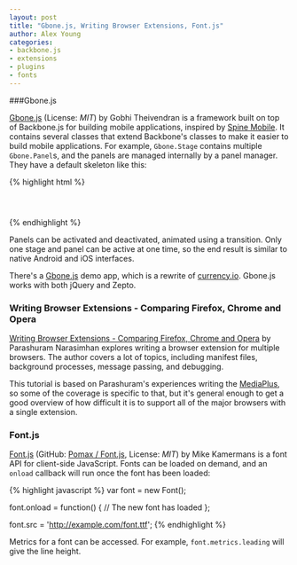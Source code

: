 ```yaml
---
layout: post
title: "Gbone.js, Writing Browser Extensions, Font.js"
author: Alex Young
categories: 
- backbone.js
- extensions
- plugins
- fonts
---
```


###Gbone.js

[Gbone.js](https://github.com/gobhi/gbone.js) (License: _MIT_) by Gobhi Theivendran is a framework built on top of Backbone.js for building mobile applications, inspired by [Spine Mobile](http://spinejs.com/mobile/index).  It contains several classes that extend Backbone's classes to make it easier to build mobile applications.  For example, `Gbone.Stage` contains multiple `Gbone.Panel`s, and the panels are managed internally by a panel manager.  They have a default skeleton like this:

{% highlight html %}
<div class="container">
  <header></header>
  <article></article>
</div>
{% endhighlight %}

Panels can be activated and deactivated, animated using a transition.  Only one stage and panel can be active at one time, so the end result is similar to native Android and iOS interfaces.

There's a [Gbone.js](https://github.com/gobhi/gbone.js/tree/master/example) demo app, which is a rewrite of [currency.io](https://github.com/benschwarz/currency.io).  Gbone.js works with both jQuery and Zepto.

### Writing Browser Extensions - Comparing Firefox, Chrome and Opera

[Writing Browser Extensions - Comparing Firefox, Chrome and Opera](http://blog.nparashuram.com/2011/10/writing-browser-extensions-comparing.html) by Parashuram Narasimhan explores writing a browser extension for multiple browsers.  The author covers a lot of topics, including manifest files, background processes, message passing, and debugging.

This tutorial is based on Parashuram's experiences writing the [MediaPlus](http://nparashuram.com/projects/flashresizer.html), so some of the coverage is specific to that, but it's general enough to get a good overview of how difficult it is to support all of the major browsers with a single extension.

### Font.js

[Font.js](http://pomax.nihongoresources.com/pages/Font.js/) (GitHub: [Pomax / Font.js](https://github.com/Pomax/Font.js), License: _MIT_) by Mike Kamermans is a font API for client-side JavaScript.  Fonts can be loaded on demand, and an `onload` callback will run once the font has been loaded:

{% highlight javascript %}
var font = new Font();

font.onload = function() {
  // The new font has loaded
};

font.src = 'http://example.com/font.ttf';
{% endhighlight %}

Metrics for a font can be accessed.  For example, `font.metrics.leading` will give the line height.

